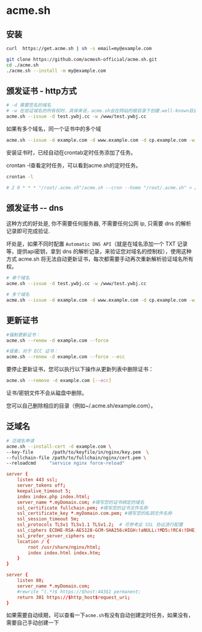 # acme.sh

## 安装

```sh
curl  https://get.acme.sh | sh -s email=my@example.com

git clone https://github.com/acmesh-official/acme.sh.git
cd ./acme.sh
./acme.sh --install -m my@example.com
```

## 颁发证书 - http方式

```sh
# -d 需要签名的域名
# -w 在验证域名的所有权时，具体来说，acme.sh会在网站的根目录下创建.well-known目录，然后再在其中生成验证文件。因此，-w参数指定的路径实际为域名之下，/.well-known位置对应的路径。用与验证此域名是属于你的。
acme.sh --issue -d test.ywbj.cc -w /www/test.ywbj.cc

```

如果有多个域名，同一个证书中的多个域

```sh
acme.sh --issue -d example.com -d www.example.com -d cp.example.com -w /home/wwwroot/example.com
```

安装证书时，已经自动在crontab定时任务添加了任务。

crontan -l查看定时任务，可以看到acme.sh的定时任务。

```sh
crontan -l

# 2 0 * * * "/root/.acme.sh"/acme.sh --cron --home "/root/.acme.sh" > /dev/null
```


## 颁发证书 -- dns

这种方式的好处是, 你不需要任何服务器, 不需要任何公网 ip, 只需要 dns 的解析记录即可完成验证. 

坏处是，如果不同时配置 `Automatic DNS API`（就是在域名添加一个 TXT 记录等，提供api密钥，拿到 dns 的解析记录，来验证您对域名的控制权），使用这种方式 acme.sh 将无法自动更新证书，每次都需要手动再次重新解析验证域名所有权。

```sh
# 单个域名
acme.sh --issue -d test.ywbj.cc -w /www/test.ywbj.cc

# 多个域名
acme.sh --issue -d example.com -d www.example.com -d cp.example.com -w /home/wwwroot/example.com

```

## 更新证书

```sh
#强制更新证书：
acme.sh --renew -d example.com --force

#或者，对于 ECC 证书：
acme.sh --renew -d example.com --force --ecc
```

要停止更新证书，您可以执行以下操作从更新列表中删除证书：

```sh
acme.sh --remove -d example.com [--ecc]
```

证书/密钥文件不会从磁盘中删除。

您可以自己删除相应的目录（例如~/.acme.sh/example.com）。





## 泛域名

```sh
# 泛域名申请
acme.sh --install-cert -d example.com \
--key-file       /path/to/keyfile/in/nginx/key.pem  \
--fullchain-file /path/to/fullchain/nginx/cert.pem \
--reloadcmd     "service nginx force-reload"

```

```conf
server {
    listen 443 ssl;
    server_tokens off;
    keepalive_timeout 5;
    index index.php index.html;
    server_name *.myDomain.com; #填写您的证书绑定的域名
    ssl_certificate fullchain.pem; #填写您的证书文件名称
    ssl_certificate_key *.myDomain.com.pem; #填写您的私钥文件名称
    ssl_session_timeout 5m;
    ssl_protocols TLSv1 TLSv1.1 TLSv1.2;  # 可参考此 SSL 协议进行配置
    ssl_ciphers ECDHE-RSA-AES128-GCM-SHA256:HIGH:!aNULL:!MD5:!RC4:!DHE;   #可按照此加密套件配置，写法遵循 openssl 标准
    ssl_prefer_server_ciphers on;
    location / {
        root /usr/share/nginx/html;
        index index.html index.htm;
    }
}

server {
    listen 80;
    server_name *.myDomain.com;
    #rewrite ^(.*)$ https://$host:443$1 permanent;
    return 301 https://$http_host$request_uri;
}
```


如果需要自动续期，可以查看一下`acme.sh`有没有自动创建定时任务，如果没有，需要自己手动创建一下